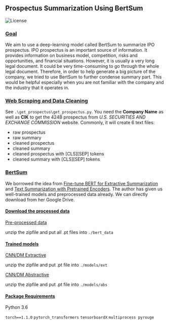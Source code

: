 ## Prospectus Summarization Using BertSum

![License](https://img.shields.io/badge/license-apache2_2-blue.svg)

### [Goal](#readme)
We aim to use a deep-learning model called BertSum to summarize IPO prospectus. IPO prospectus is an important source of information. It provides information on business model, competition, risks and opportunities, and financial situations. However, it is usually a very long legal document. It could be very time-consuming to go through the whole legal document. Therefore, in order to help generate a big picture of the company, we tried to use BertSum to further condense summary part. This would be helpful especially when you are not familiar with the company and the industry that it operates in.

### [Web Scraping and Data Cleaning](#readme)
See `.\get_prospectus\get_prospectus.py`. You need the **Company Name** as well as **CIK** to get the 424B prospectus from *U.S. SECURITIES AND EXCHANGE COMMISSION* website. Commonly, it will create 6 text files:
- raw prospectus
- raw summary
- cleaned prospectus
- cleaned summary
- cleaned prospectus with [CLS][SEP] tokens
- cleaned summary with [CLS][SEP] tokens

### [BertSum](#readme)
We borrowed the idea from [Fine-tune BERT for Extractive Summarization](https://arxiv.org/pdf/1903.10318.pdf) and [Text Summarization with Pretrained Encoders](https://www.aclweb.org/anthology/D19-1387.pdf). The author has given us well-trained models and preprocessed data already. We can directly download from her Google Drive.
#### [Download the processed data](#BertSum)
[Pre-processed data](https://drive.google.com/file/d/1DN7ClZCCXsk2KegmC6t4ClBwtAf5galI/view)

unzip the zipfile and put all .pt files into `./bert_data`

#### [Trained models](#BertSum)
[CNN/DM Extractive](https://drive.google.com/file/d/1kKWoV0QCbeIuFt85beQgJ4v0lujaXobJ/view)

unzip the zipfile and put .pt file into `./models/ext`

[CNN/DM Abstractive](https://drive.google.com/file/d/1-IKVCtc4Q-BdZpjXc4s70_fRsWnjtYLr/view)

unzip the zipfile and put .pt file into `./models/abs`

#### [Package Requirements](#BertSum)
Python 3.6

`torch==1.1.0` `pytorch_transformers` `tensorboardX` `multiprocess pyrouge`
